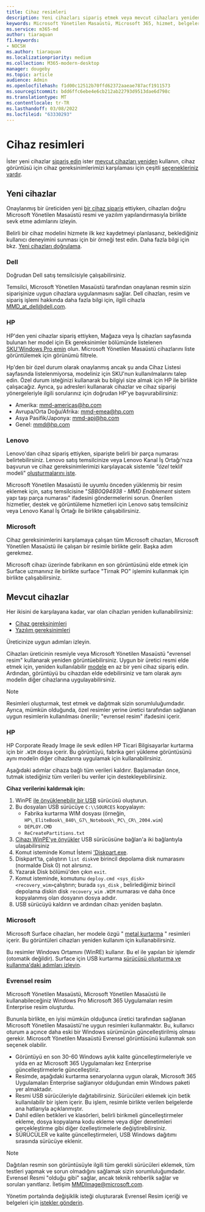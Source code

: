 ```yaml
---
title: Cihaz resimleri
description: Yeni cihazları sipariş etmek veya mevcut cihazları yeniden kullanılırken resim gereksinimleri
keywords: Microsoft Yönetilen Masaüstü, Microsoft 365, hizmet, belgeler
ms.service: m365-md
author: tiaraquan
f1.keywords:
- NOCSH
ms.author: tiaraquan
ms.localizationpriority: medium
ms.collection: M365-modern-desktop
manager: dougeby
ms.topic: article
audience: Admin
ms.openlocfilehash: f1d00c12512b70ffd62372aaeae787acf1911573
ms.sourcegitcommit: bdd6ffc6ebe4e6cb212ab22793d9513dae6d798c
ms.translationtype: MT
ms.contentlocale: tr-TR
ms.lasthandoff: 03/08/2022
ms.locfileid: "63330293"
---
```

# <a name="device-images"></a>Cihaz resimleri

İster yeni cihazlar [sipariş edin](#new-devices) ister [mevcut cihazları yeniden](#existing-devices) kullanın, cihaz görüntüsü için cihaz gereksinimlerimizi karşılaması için çeşitli [seçenekleriniz vardır](device-requirements.md#check-hardware-requirements).

## <a name="new-devices"></a>Yeni cihazlar

Onaylanmış bir üreticiden yeni [bir cihaz sipariş](device-requirements.md#minimum-requirements) ettiyken, cihazları doğru Microsoft Yönetilen Masaüstü resmi ve yazılım yapılandırmasıyla birlikte sevk etme adımlarını izleyin.

Belirli bir cihaz modelini hizmete ilk kez kaydetmeyi planlasanız, beklediğiniz kullanıcı deneyimini sunması için bir örneği test edin. Daha fazla bilgi için bkz. [Yeni cihazları doğrulama](/microsoft-365/managed-desktop/get-started/validate-device).

### <a name="dell"></a>Dell

Doğrudan Dell satış temsilcisiyle çalışabilirsiniz.

Temsilci, Microsoft Yönetilen Masaüstü tarafından onaylanan resmin sizin siparişinize uygun cihazlara uygulanmasını sağlar. Dell cihazları, resim ve sipariş işlemi hakkında daha fazla bilgi için, ilgili cihazla MMD_at_dell@dell.com.

### <a name="hp"></a>HP

HP'den yeni cihazlar sipariş ettiyken, Mağaza veya İş cihazları sayfasında bulunan her model için Ek gereksinimler bölümünde listelenen [SKU'Windows Pro emin](https://www.microsoft.com/windows/business/devices#view-all-filter) olun. Microsoft Yönetilen Masaüstü cihazlarını liste görüntülemek için görünümü filtrele.

Hp'den bir özel durum olarak onaylanmış ancak şu anda Cihaz Listesi sayfasında listelenmiyorsa, modeliniz için SKU'nun kullanılmalarını talep edin.[](customizing.md) Özel durum isteğinizi kullanarak bu bilgiyi size almak için HP ile birlikte çalışacağız. Ayrıca, şu adresleri kullanarak cihazlar ve cihaz siparişi yönergeleriyle ilgili sorularınız için doğrudan HP'ye başvurabilirsiniz:

- Amerika: mmd-americas@hp.com
- Avrupa/Orta Doğu/Afrika: mmd-emea@hp.com
- Asya Pasifik/Japonya: mmd-apj@hp.com
- Genel: mmd@hp.com

### <a name="lenovo"></a>Lenovo

Lenovo'dan cihaz sipariş ettiyken, siparişte belirli bir parça numarası belirtebilirsiniz. Lenovo satış temsilcinize veya Lenovo Kanal İş Ortağı'nıza başvurun ve cihaz gereksinimlerimizi karşılayacak sistemle *"özel* teklif modeli" [oluşturmalarını iste](device-requirements.md#minimum-requirements).

Microsoft Yönetilen Masaüstü ile uyumlu önceden yüklenmiş bir resim eklemek için, satış temsilcisine "*SBB0Q94938 - MMD Enablement* sistem yapı taşı parça numarası" ifadesini göndermelerini sorun. Önerilen hizmetler, destek ve görüntüleme hizmetleri için Lenovo satış temsilciniz veya Lenovo Kanal İş Ortağı ile birlikte çalışabilirsiniz.

### <a name="microsoft"></a>Microsoft

Cihaz gereksinimlerini karşılamaya çalışan tüm Microsoft cihazları, Microsoft Yönetilen Masaüstü ile çalışan bir resimle birlikte gelir. Başka adım gerekmez.

Microsoft cihazı üzerinde fabrikanın en son görüntüsünü elde etmek için Surface uzmanınız ile birlikte surface "Tirnak PO" işlemini kullanmak için birlikte çalışabilirsiniz.

## <a name="existing-devices"></a>Mevcut cihazlar

Her ikisini de karşılayana kadar, var olan cihazları yeniden kullanabilirsiniz:

- [Cihaz gereksinimleri](device-requirements.md#minimum-requirements)
- [Yazılım gereksinimleri](device-requirements.md#installed-software)

Üreticinize uygun adımları izleyin.

Cihazları üreticinin resmiyle veya Microsoft Yönetilen Masaüstü "evrensel resim" kullanarak yeniden görüntüebilirsiniz. Uygun bir üretici resmi elde etmek için, yeniden kullanılabilir [modele](#new-devices) en az bir yeni cihaz sipariş edin. Ardından, görüntüyü bu cihazdan elde edebilirsiniz ve tam olarak aynı modelin diğer cihazlarına uygulayabilirsiniz.

> [!NOTE]
> Resimleri oluşturmak, test etmek ve dağıtmak sizin sorumluluğumdadır. Ayrıca, mümkün olduğunda, özel resimler yerine üretici tarafından sağlanan uygun resimlerin kullanılması önerilir; "evrensel resim" ifadesini içerir.

### <a name="hp"></a>HP

HP Corporate Ready Image ile sevk edilen HP Ticari Bilgisayarlar kurtarma için bir `.WIM` dosya içerir. Bu görüntüyü, fabrika geri yükleme görüntüsünü aynı modelin diğer cihazlarına uygulamak için kullanabilirsiniz.

Aşağıdaki adımlar cihaza bağlı tüm verileri kaldırır. Başlamadan önce, tutmak istediğiniz tüm verileri bu veriler için destekleyebilirsiniz.

**Cihaz verilerini kaldırmak için:**

1. WinPE [ile önyüklenebilir bir USB](/windows-hardware/manufacture/desktop/winpe-create-usb-bootable-drive) sürücüsü oluşturun.
2. Bu dosyaları USB sürücüye `C:\\SOURCES` kopyalayın:
    - Fabrika kurtarma WIM dosyası (örneğin, `HP\_EliteBook\_840\_G7\_Notebook\_PC\_CR\_2004.wim`)
    - `DEPLOY.CMD`
    - `ReCreatePartitions.txt`
3. [Cihazı WinPE'ye önyükler](https://store.hp.com/us/en/tech-takes/how-to-boot-from-usb-drive-on-windows-10-pcs) USB sürücüsüne bağlan'a iki bağlantıyla ulaşabilirsiniz
4. Komut isteminde Komut İstemi [ 'Diskpart.exe](/windows-server/administration/windows-commands/diskpart#additional-references).
5. Diskpart'ta, çalıştırın `list disk`ve birincil depolama disk numarasını (normalde Disk 0) not alırsınız.
6. Yazarak Disk bölümü'den çıkın `exit`.
7. Komut isteminde, komutunu `deploy.cmd <sys_disk> <recovery_wim>`çalıştırın; burada `sys_disk` , belirlediğimiz birincil depolama diskin disk `recovery_wim` `.WIM` numarası ve daha önce kopyalanmış olan dosyanın dosya adıdır.
8. USB sürücüyü kaldırın ve ardından cihazı yeniden başlatın.

### <a name="microsoft"></a>Microsoft

Microsoft Surface cihazları, her modele özgü " [metal kurtarma](https://support.microsoft.com/en-us/surfacerecoveryimage) " resimleri içerir. Bu görüntüleri cihazları yeniden kullanım için kullanabilirsiniz.

Bu resimler Windows Ortamını (WinRE) kullanır. Bu el ile yapılan bir işlemdir (otomatik değildir). Surface için USB kurtarma [sürücüsü oluşturma ve kullanma'daki adımları izleyin](https://support.microsoft.com/surface/creating-and-using-a-usb-recovery-drive-for-surface-677852e2-ed34-45cb-40ef-398fc7d62c07).

### <a name="universal-image"></a>Evrensel resim

Microsoft Yönetilen Masaüstü, Microsoft Yönetilen Masaüstü ile kullanabileceğiniz Windows Pro Microsoft 365 Uygulamaları resim Enterprise resim oluşturdu.

Bununla birlikte, en iyisi mümkün olduğunca üretici tarafından sağlanan Microsoft Yönetilen Masaüstü'ne uygun resimleri kullanmaktır. Bu, kullanıcı oturum a açınce daha eski bir Windows sürümünün güncelleştirilmiş olması gerekir. Microsoft Yönetilen Masaüstü Evrensel görüntüsünü kullanmak son seçenek olabilir.

- Görüntüyü en son 30-60 Windows aylık kalite güncelleştirmeleriyle ve yılda en az Microsoft 365 Uygulamaları kez Enterprise güncelleştirmelerle güncelleştiriz.
- Resimde, aşağıdaki kurtarma senaryolarına uygun olarak, Microsoft 365 Uygulamaları Enterprise sağlanıyor olduğundan emin Windows paketi yer almaktadır.
- Resmi USB sürücüleriyle dağıtabilirsiniz. Sürücüleri eklemek için betik kullanılabilir bir işlem içerir. Bu işlem, resimle birlikte verilen belgelerde ana hatlarıyla açıklanmıştır.
- Dahil edilen betikleri ve klasörleri, belirli birikmeli güncelleştirmeler ekleme, dosya kopyalama kodu ekleme veya diğer denetimleri gerçekleştirme gibi diğer özelleştirmelerle değiştirebilirsiniz.
- SÜRÜCÜLER ve kalite güncelleştirmeleri, USB Windows dağıtımı sırasında sürücüye eklenir.

> [!NOTE]
> Dağıtılan resmin son görüntüsüyle ilgili tüm gerekli sürücüleri eklemek, tüm testleri yapmak ve sorun olmadığını sağlamak sizin sorumluluğumdadır. Evrensel Resmi "olduğu gibi" sağlar, ancak teknik rehberlik sağlar ve soruları yanıtlarız. İletişim MMDImage@microsoft.com.

Yönetim portalında değişiklik isteği oluşturarak Evrensel Resim içeriği ve belgeleri için [istekler gönderin](../get-started/access-admin-portal.md).
